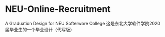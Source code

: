 # NEU-Online-Recruitment
A Graduation Design for NEU Softerware College
这是东北大学软件学院2020届毕业生的一个毕业设计（代写版）
